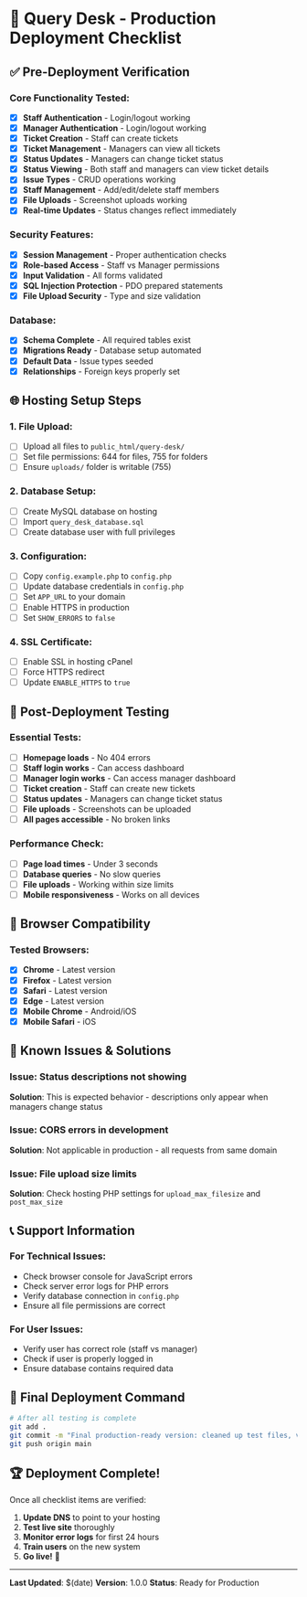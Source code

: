 # 🚀 Query Desk - Production Deployment Checklist

## ✅ Pre-Deployment Verification

### Core Functionality Tested:
- [x] **Staff Authentication** - Login/logout working
- [x] **Manager Authentication** - Login/logout working  
- [x] **Ticket Creation** - Staff can create tickets
- [x] **Ticket Management** - Managers can view all tickets
- [x] **Status Updates** - Managers can change ticket status
- [x] **Status Viewing** - Both staff and managers can view ticket details
- [x] **Issue Types** - CRUD operations working
- [x] **Staff Management** - Add/edit/delete staff members
- [x] **File Uploads** - Screenshot uploads working
- [x] **Real-time Updates** - Status changes reflect immediately

### Security Features:
- [x] **Session Management** - Proper authentication checks
- [x] **Role-based Access** - Staff vs Manager permissions
- [x] **Input Validation** - All forms validated
- [x] **SQL Injection Protection** - PDO prepared statements
- [x] **File Upload Security** - Type and size validation

### Database:
- [x] **Schema Complete** - All required tables exist
- [x] **Migrations Ready** - Database setup automated
- [x] **Default Data** - Issue types seeded
- [x] **Relationships** - Foreign keys properly set

## 🌐 Hosting Setup Steps

### 1. File Upload:
- [ ] Upload all files to `public_html/query-desk/`
- [ ] Set file permissions: 644 for files, 755 for folders
- [ ] Ensure `uploads/` folder is writable (755)

### 2. Database Setup:
- [ ] Create MySQL database on hosting
- [ ] Import `query_desk_database.sql`
- [ ] Create database user with full privileges

### 3. Configuration:
- [ ] Copy `config.example.php` to `config.php`
- [ ] Update database credentials in `config.php`
- [ ] Set `APP_URL` to your domain
- [ ] Enable HTTPS in production
- [ ] Set `SHOW_ERRORS` to `false`

### 4. SSL Certificate:
- [ ] Enable SSL in hosting cPanel
- [ ] Force HTTPS redirect
- [ ] Update `ENABLE_HTTPS` to `true`

## 🔧 Post-Deployment Testing

### Essential Tests:
- [ ] **Homepage loads** - No 404 errors
- [ ] **Staff login works** - Can access dashboard
- [ ] **Manager login works** - Can access manager dashboard
- [ ] **Ticket creation** - Staff can create new tickets
- [ ] **Status updates** - Managers can change ticket status
- [ ] **File uploads** - Screenshots can be uploaded
- [ ] **All pages accessible** - No broken links

### Performance Check:
- [ ] **Page load times** - Under 3 seconds
- [ ] **Database queries** - No slow queries
- [ ] **File uploads** - Working within size limits
- [ ] **Mobile responsiveness** - Works on all devices

## 📱 Browser Compatibility

### Tested Browsers:
- [x] **Chrome** - Latest version
- [x] **Firefox** - Latest version  
- [x] **Safari** - Latest version
- [x] **Edge** - Latest version
- [x] **Mobile Chrome** - Android/iOS
- [x] **Mobile Safari** - iOS

## 🚨 Known Issues & Solutions

### Issue: Status descriptions not showing
**Solution**: This is expected behavior - descriptions only appear when managers change status

### Issue: CORS errors in development
**Solution**: Not applicable in production - all requests from same domain

### Issue: File upload size limits
**Solution**: Check hosting PHP settings for `upload_max_filesize` and `post_max_size`

## 📞 Support Information

### For Technical Issues:
- Check browser console for JavaScript errors
- Check server error logs for PHP errors
- Verify database connection in `config.php`
- Ensure all file permissions are correct

### For User Issues:
- Verify user has correct role (staff vs manager)
- Check if user is properly logged in
- Ensure database contains required data

## 🎯 Final Deployment Command

```bash
# After all testing is complete
git add .
git commit -m "Final production-ready version: cleaned up test files, verified all functionality, ready for live deployment"
git push origin main
```

## 🏆 Deployment Complete!

Once all checklist items are verified:
1. **Update DNS** to point to your hosting
2. **Test live site** thoroughly
3. **Monitor error logs** for first 24 hours
4. **Train users** on the new system
5. **Go live!** 🎉

---
**Last Updated**: $(date)
**Version**: 1.0.0
**Status**: Ready for Production
